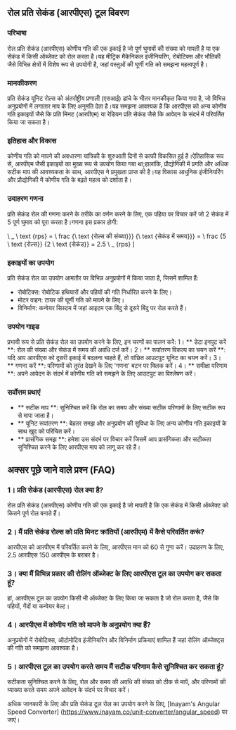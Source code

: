 ## रोल प्रति सेकंड (आरपीएस) टूल विवरण

### परिभाषा
रोल प्रति सेकंड (आरपीएस) कोणीय गति की एक इकाई है जो पूर्ण घुमावों की संख्या को मापती है या एक सेकंड में किसी ऑब्जेक्ट को रोल करता है।यह मीट्रिक मैकेनिकल इंजीनियरिंग, रोबोटिक्स और भौतिकी जैसे विभिन्न क्षेत्रों में विशेष रूप से उपयोगी है, जहां वस्तुओं की घूर्णी गति को समझना महत्वपूर्ण है।

### मानकीकरण
प्रति सेकंड यूनिट रोल्स को अंतर्राष्ट्रीय प्रणाली (एसआई) ढांचे के भीतर मानकीकृत किया गया है, जो विभिन्न अनुप्रयोगों में लगातार माप के लिए अनुमति देता है।यह समझना आवश्यक है कि आरपीएस को अन्य कोणीय गति इकाइयों जैसे कि प्रति मिनट (आरपीएम) या रेडियन प्रति सेकंड जैसे कि आवेदन के संदर्भ में परिवर्तित किया जा सकता है।

### इतिहास और विकास
कोणीय गति को मापने की अवधारणा यांत्रिकी के शुरुआती दिनों से काफी विकसित हुई है।ऐतिहासिक रूप से, आरपीएम जैसी इकाइयों का मुख्य रूप से उपयोग किया गया था;हालांकि, प्रौद्योगिकी में प्रगति और अधिक सटीक माप की आवश्यकता के साथ, आरपीएस ने प्रमुखता प्राप्त की है।यह विकास आधुनिक इंजीनियरिंग और प्रौद्योगिकी में कोणीय गति के बढ़ते महत्व को दर्शाता है।

### उदाहरण गणना
प्रति सेकंड रोल की गणना करने के तरीके का वर्णन करने के लिए, एक पहिया पर विचार करें जो 2 सेकंड में 5 पूर्ण घुमाव को पूरा करता है।गणना इस प्रकार होगी:

\ _
\ text {rps} = \ frac {\ text {रोल्स की संख्या}}} {\ text {सेकंड में समय}}} = \ frac {5 \ text {रोल्स}} {2 \ text {सेकंड}} = 2.5 \ _ {rps}
\]

### इकाइयों का उपयोग
प्रति सेकंड रोल का उपयोग आमतौर पर विभिन्न अनुप्रयोगों में किया जाता है, जिसमें शामिल हैं:
- रोबोटिक्स: रोबोटिक हथियारों और पहियों की गति निर्धारित करने के लिए।
- मोटर वाहन: टायर की घूर्णी गति को मापने के लिए।
- विनिर्माण: कन्वेयर सिस्टम में जहां आइटम एक बिंदु से दूसरे बिंदु पर रोल करते हैं।

### उपयोग गाइड
प्रभावी रूप से प्रति सेकंड रोल का उपयोग करने के लिए, इन चरणों का पालन करें:
1। ** डेटा इनपुट करें **: रोल की संख्या और सेकंड में समय की अवधि दर्ज करें।
2। ** रूपांतरण विकल्प का चयन करें **: यदि आप आरपीएस को दूसरी इकाई में बदलना चाहते हैं, तो वांछित आउटपुट यूनिट का चयन करें।
3। ** गणना करें **: परिणामों को तुरंत देखने के लिए 'गणना' बटन पर क्लिक करें।
4। ** समीक्षा परिणाम **: अपने आवेदन के संदर्भ में कोणीय गति को समझने के लिए आउटपुट का विश्लेषण करें।

### सर्वोत्तम प्रथाएं
- ** सटीक माप **: सुनिश्चित करें कि रोल का समय और संख्या सटीक परिणामों के लिए सटीक रूप से मापा जाता है।
- ** यूनिट रूपांतरण **: बेहतर समझ और अनुप्रयोग की सुविधा के लिए अन्य कोणीय गति इकाइयों के साथ खुद को परिचित करें।
- ** प्रासंगिक समझ **: हमेशा उस संदर्भ पर विचार करें जिसमें आप प्रासंगिकता और सटीकता सुनिश्चित करने के लिए आरपीएस माप को लागू कर रहे हैं।

## अक्सर पूछे जाने वाले प्रश्न (FAQ)

### 1। प्रति सेकंड (आरपीएस) रोल क्या है?
रोल प्रति सेकंड (आरपीएस) कोणीय गति की एक इकाई है जो मापती है कि एक सेकंड में किसी ऑब्जेक्ट को कितने पूर्ण रोल बनाते हैं।

### 2। मैं प्रति सेकंड रोल्स को प्रति मिनट क्रांतियों (आरपीएम) में कैसे परिवर्तित करूं?
आरपीएस को आरपीएम में परिवर्तित करने के लिए, आरपीएस मान को 60 से गुणा करें। उदाहरण के लिए, 2.5 आरपीएस 150 आरपीएम के बराबर है।

### 3। क्या मैं विभिन्न प्रकार की रोलिंग ऑब्जेक्ट के लिए आरपीएस टूल का उपयोग कर सकता हूं?
हां, आरपीएस टूल का उपयोग किसी भी ऑब्जेक्ट के लिए किया जा सकता है जो रोल करता है, जैसे कि पहियों, गेंदों या कन्वेयर बेल्ट।

### 4। आरपीएस में कोणीय गति को मापने के अनुप्रयोग क्या हैं?
अनुप्रयोगों में रोबोटिक्स, ऑटोमोटिव इंजीनियरिंग और विनिर्माण प्रक्रियाएं शामिल हैं जहां रोलिंग ऑब्जेक्ट्स की गति को समझना आवश्यक है।

### 5। आरपीएस टूल का उपयोग करते समय मैं सटीक परिणाम कैसे सुनिश्चित कर सकता हूं?
सटीकता सुनिश्चित करने के लिए, रोल और समय की अवधि की संख्या को ठीक से मापें, और परिणामों की व्याख्या करते समय अपने आवेदन के संदर्भ पर विचार करें।

अधिक जानकारी के लिए और प्रति सेकंड टूल रोल का उपयोग करने के लिए, [Inayam's Angular Speed ​​Converter] (https://www.inayam.co/unit-converter/angular_speed) पर जाएं।